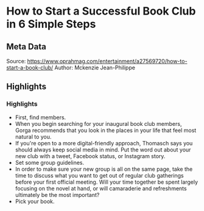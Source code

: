 # How to Start a Successful Book Club in 6 Simple Steps

## Meta Data

Source:  https://www.oprahmag.com/entertainment/a27569720/how-to-start-a-book-club/ 
Author: Mckenzie Jean-Philippe

## Highlights

### Highlights

- First, find members.
- When you begin searching for your inaugural book club members, Gorga recommends that you look in the places in your life that feel most natural to you.
- If you're open to a more digital-friendly approach, Thomasch says you should always keep social media in mind. Put the word out about your new club with a tweet, Facebook status, or Instagram story.
- Set some group guidelines.
- In order to make sure your new group is all on the same page, take the time to discuss what you want to get out of regular club gatherings before your first official meeting. Will your time together be spent largely focusing on the novel at hand, or will camaraderie and refreshments ultimately be the most important?
- Pick your book.
